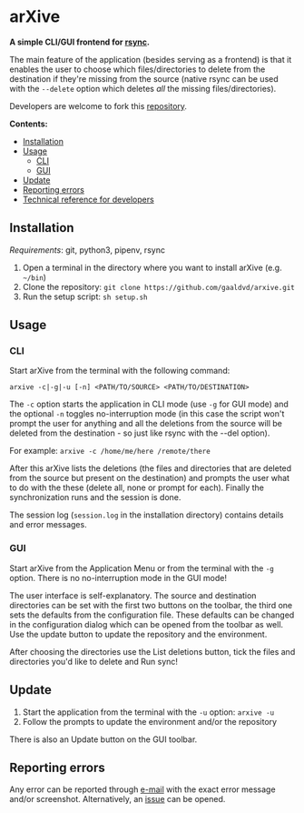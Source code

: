 # arXive

**A simple CLI/GUI frontend for [rsync](https://rsync.samba.org/).**

The main feature of the application (besides serving as a frontend) is that it enables the user to choose which files/directories to delete from the destination if they're missing from the source (native rsync can be used with the `--delete` option which deletes *all* the missing files/directories).

Developers are welcome to fork this [repository](https://github.com/gaaldvd/arxive).

**Contents:**

- [Installation](#installation)
- [Usage](#usage)
  - [CLI](#cli)
  - [GUI](#gui)
- [Update](#update)
- [Reporting errors](#reporting-errors)
- [Technical reference for developers](https://arxive.readthedocs.io/en/latest/reference.html)

## Installation

*Requirements*: git, python3, pipenv, rsync

1. Open a terminal in the directory where you want to install arXive (e.g. `~/bin`)
2. Clone the repository: `git clone https://github.com/gaaldvd/arxive.git`
3. Run the setup script: `sh setup.sh`

## Usage

### CLI

Start arXive from the terminal with the following command:

`arxive -c|-g|-u [-n] <PATH/TO/SOURCE> <PATH/TO/DESTINATION>`

The `-c` option starts the application in CLI mode (use `-g` for GUI mode) and the optional `-n` toggles no-interruption mode (in this case the script won't prompt the user for anything and all the deletions from the source will be deleted from the destination - so just like rsync with the --del option).

For example: `arxive -c /home/me/here /remote/there`

After this arXive lists the deletions (the files and directories that are deleted from the source but present on the destination) and prompts the user what to do with the these (delete all, none or prompt for each). Finally the synchronization runs and the session is done.

The session log (`session.log` in the installation directory) contains details and error messages.

### GUI

Start arXive from the Application Menu or from the terminal with the `-g` option. There is no no-interruption mode in the GUI mode!

The user interface is self-explanatory. The source and destination directories can be set with the first two buttons on the toolbar, the third one sets the defaults from the configuration file. These defaults can be changed in the configuration dialog which can be opened from the toolbar as well. Use the update button to update the repository and the environment.

After choosing the directories use the List deletions button, tick the files and directories you'd like to delete and Run sync!

## Update

1. Start the application from the terminal with the `-u` option: `arxive -u`
2. Follow the prompts to update the environment and/or the repository

There is also an Update button on the GUI toolbar.

## Reporting errors

Any error can be reported through [e-mail](mailto:gaaldvd[at]proton.me?subject=[GitHub]%20arXive%20error) with the exact error message and/or screenshot. Alternatively, an [issue](https://github.com/gaaldvd/arxive/issues) can be opened.
